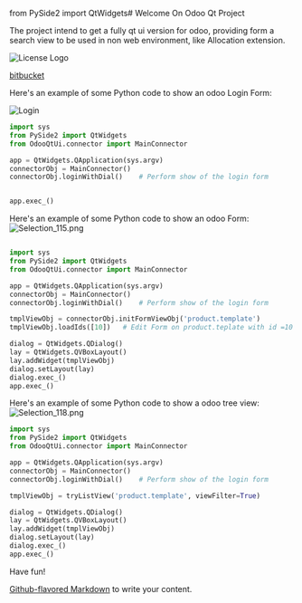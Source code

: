 from PySide2 import QtWidgets# Welcome On Odoo Qt Project

The project intend to get a fully qt ui version for odoo, providing form a search view to be used in non web environment, like Allocation extension.

![License Logo](https://bytebucket.org/mboscolo/odoo_qt/raw/7216755696e0cd8e0726fa86239aa8290788be93/OdooQtUi/images/lgplv3-147x51.png)


[bitbucket](https://bitbucket.org/mboscolo/odoo_qt.git)


Here's an example of some Python code to show an odoo Login Form:

![Login](https://bytebucket.org/mboscolo/odoo_qt/raw/7216755696e0cd8e0726fa86239aa8290788be93/OdooQtUi/images/Login.png)


```python
import sys
from PySide2 import QtWidgets
from OdooQtUi.connector import MainConnector

app = QtWidgets.QApplication(sys.argv)
connectorObj = MainConnector()
connectorObj.loginWithDial()    # Perform show of the login form


app.exec_()

```

Here's an example of some Python code to show an odoo Form:
![Selection_115.png](https://bitbucket.org/repo/b8adjr/images/1135319991-Selection_115.png)

```python

import sys
from PySide2 import QtWidgets
from OdooQtUi.connector import MainConnector

app = QtWidgets.QApplication(sys.argv)
connectorObj = MainConnector()
connectorObj.loginWithDial()    # Perform show of the login form

tmplViewObj = connectorObj.initFormViewObj('product.template')
tmplViewObj.loadIds([10])   # Edit Form on product.teplate with id =10

dialog = QtWidgets.QDialog()
lay = QtWidgets.QVBoxLayout()
lay.addWidget(tmplViewObj)
dialog.setLayout(lay)
dialog.exec_()
app.exec_()

```


Here's an example of some Python code to show a odoo tree view:
![Selection_118.png](https://bitbucket.org/repo/b8adjr/images/514502163-Selection_118.png)

```python
import sys
from PySide2 import QtWidgets
from OdooQtUi.connector import MainConnector

app = QtWidgets.QApplication(sys.argv)
connectorObj = MainConnector()
connectorObj.loginWithDial()    # Perform show of the login form

tmplViewObj = tryListView('product.template', viewFilter=True)

dialog = QtWidgets.QDialog()
lay = QtWidgets.QVBoxLayout()
lay.addWidget(tmplViewObj)
dialog.setLayout(lay)
dialog.exec_()
app.exec_()

```


Have fun!


[Github-flavored Markdown](https://guides.github.com/features/mastering-markdown/)
to write your content.

